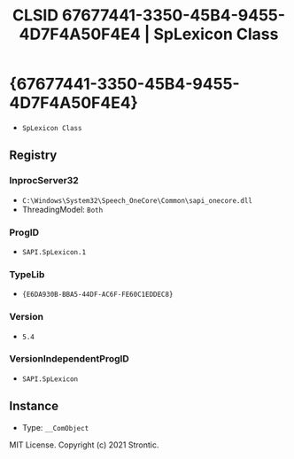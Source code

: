 ﻿---
title: "CLSID 67677441-3350-45B4-9455-4D7F4A50F4E4 | SpLexicon Class"
excerpt: What is COM-Object CLSID 67677441-3350-45B4-9455-4D7F4A50F4E4?
---

# {67677441-3350-45B4-9455-4D7F4A50F4E4}

* `SpLexicon Class`

## Registry


### InprocServer32

* `C:\Windows\System32\Speech_OneCore\Common\sapi_onecore.dll`
* ThreadingModel: `Both`

### ProgID

* `SAPI.SpLexicon.1`

### TypeLib

* `{E6DA930B-BBA5-44DF-AC6F-FE60C1EDDEC8}`

### Version

* `5.4`

### VersionIndependentProgID

* `SAPI.SpLexicon`

## Instance

* Type: `__ComObject`

MIT License. Copyright (c) 2021 Strontic.


